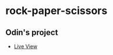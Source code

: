 # rock-paper-scissors

## Odin's project 
- [Live View](https://github.com/Famz88/rock-paper-scissors)